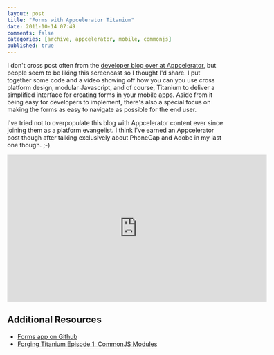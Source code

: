```yaml
---
layout: post
title: "Forms with Appcelerator Titanium"
date: 2011-10-14 07:49
comments: false
categories: [archive, appcelerator, mobile, commonjs]
published: true
---
```


I don't cross post often from the <a href="http://developer.appcelerator.com/blog/" target="_blank">developer blog over at Appcelerator</a>, but people seem to be liking this screencast so I thought I'd share. I put together some code and a video showing off how you can you use cross platform design, modular Javascript, and of course, Titanium to deliver a simplified interface for creating forms in your mobile apps. Aside from it being easy for developers to implement, there's also a special focus on making the forms as easy to navigate as possible for the end user.

I've tried not to overpopulate this blog with Appcelerator content ever since joining them as a platform evangelist. I think I've earned an Appcelerator post though after talking exclusively about PhoneGap and Adobe in my last one though. ;-)

<iframe src="http://player.vimeo.com/video/30387041?title=0&amp;byline=0&amp;portrait=0" width="600" height="340" frameborder="0" webkitAllowFullScreen allowFullScreen></iframe>

<h2>Additional Resources</h2>
<ul>
<li><a href="https://github.com/appcelerator-developer-relations/Forging-Titanium/tree/master/ep-010/Forms">Forms app on Github</a></li>
<li><a href="http://developer.appcelerator.com/blog/2011/08/forging-titanium-episode-1-commonjs-modules.html">Forging Titanium Episode 1: CommonJS Modules</a></li>
</ul>
